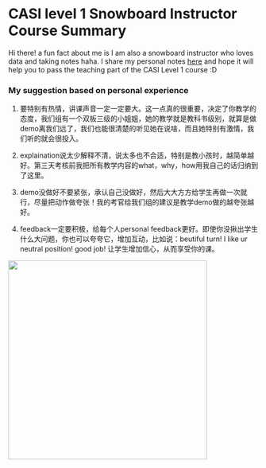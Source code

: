 # CASI level 1 Snowboard Instructor Course Summary
Hi there! a fun fact about me is I am also a snowboard instructor who loves data and taking notes haha. I share my personal notes [here](https://github.com/wluo0802/CASI-level-1-Snowboard-Instructor-Course-Summary/blob/main/Summary.md) and hope it will help you to pass the teaching part of the CASI Level 1 course :D

### My suggestion based on personal experience
1. 要特别有热情，讲课声音一定一定要大。这一点真的很重要，决定了你教学的态度，我们组有一个双板三级的小姐姐，她的教学就是教科书级别，就算是做demo离我们远了，我们也能很清楚的听见她在说啥，而且她特别有激情，我们听的就会很投入。
	
2. explaination说太少解释不清，说太多也不合适，特别是教小孩时，越简单越好。第三天考核前我把所有教学内容的what，why，how用我自己的话归纳到了这里。
	
3. demo没做好不要紧张，承认自己没做好，然后大大方方给学生再做一次就行，尽量把动作做夸张！我的考官给我们组的建议是教学demo做的越夸张越好。
	
4. feedback一定要积极，给每个人personal feedback更好。即使你没揪出学生什么大问题，你也可以夸夸它，增加互动，比如说：beutiful turn! I like ur neutral position! good job! 让学生增加信心，从而享受你的课。
   
<img src="https://github.com/wluo0802/CASI-level-1-Snowboard-Instructor-Course-Summary/assets/100984513/2c3007d8-fb65-4682-8573-8edd65b62e20" width="400">


